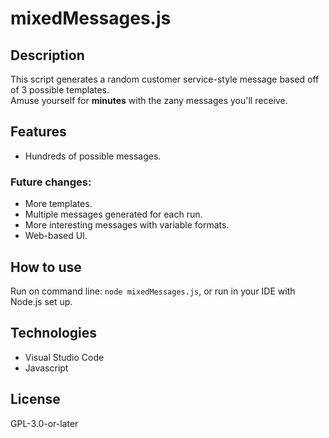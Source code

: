 # mixedMessages.js

## Description
This script generates a random customer service-style message based off of 3 possible templates.  
Amuse yourself for **minutes** with the zany messages you'll receive.

## Features
* Hundreds of possible messages.
### Future changes:
* More templates.
* Multiple messages generated for each run.
* More interesting messages with variable formats.
* Web-based UI.

## How to use
Run on command line: `node mixedMessages.js`, or run in your IDE with Node.js set up.

## Technologies
* Visual Studio Code
* Javascript

## License
GPL-3.0-or-later
